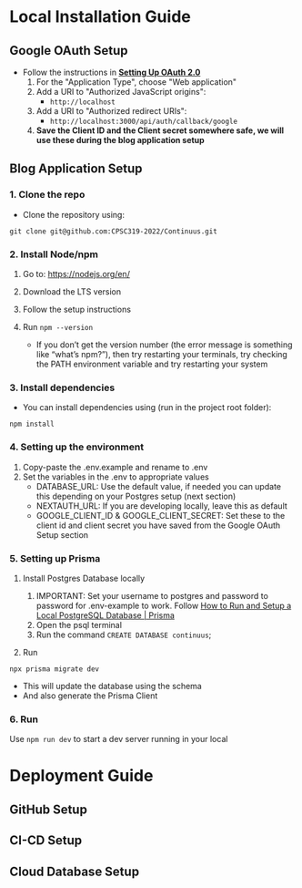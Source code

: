 # Local Installation Guide


## Google OAuth Setup 
- Follow the instructions in **[Setting Up OAuth 2.0](https://support.google.com/cloud/answer/6158849)**
  1. For the "Application Type", choose "Web application"
  2. Add a URI to "Authorized JavaScript origins":
       - `http://localhost`
  3. Add a URI to "Authorized redirect URIs":
       - `http://localhost:3000/api/auth/callback/google`
  4. **Save the Client ID and the Client secret somewhere safe, we will use these during the blog application setup** 

## Blog Application Setup
### 1. Clone the repo
- Clone the repository using:
```
git clone git@github.com:CPSC319-2022/Continuus.git
```

### 2. Install Node/npm
1. Go to: https://nodejs.org/en/ 

2. Download the LTS version

3. Follow the setup instructions

4. Run `npm --version`
   - If you don’t get the version number (the error message is something like “what’s npm?”), then try restarting your terminals, try checking the PATH environment variable and try restarting your system

### 3. Install dependencies
- You can install dependencies using (run in the project root folder):

```
npm install
```

### 4. Setting up the environment
1. Copy-paste the .env.example and rename to .env
2. Set the variables in the .env to appropriate values
    - DATABASE_URL: Use the default value, if needed you can update this depending on your Postgres setup (next section)
    - NEXTAUTH_URL: If you are developing locally, leave this as default
    - GOOGLE_CLIENT_ID & GOOGLE_CLIENT_SECRET: Set these to the client id and client secret you have saved from the Google OAuth Setup section

### 5. Setting up Prisma

1. Install Postgres Database locally
   1. IMPORTANT: Set your username to postgres and password to password for .env-example to work. Follow [How to Run and Setup a Local PostgreSQL Database | Prisma](https://www.prisma.io/dataguide/postgresql/setting-up-a-local-postgresql-database)
   2. Open the psql terminal
   3. Run the command `CREATE DATABASE continuus`;

2. Run 
```
npx prisma migrate dev
```
   - This will update the database using the schema
   - And also generate the Prisma Client

### 6. Run

Use `npm run dev` to start a dev server running in your local


# Deployment Guide

## GitHub Setup

## CI-CD Setup

## Cloud Database Setup
